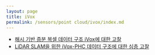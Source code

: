```yaml
---
layout: page
title: iVox
permalink: /sensors/point cloud/ivox/index.md
---
```

- [해시 기반 증분 복셀 데이터 구조 iVox에 대한 고찰](iVox.md)
- [LiDAR SLAM을 위한 iVox-PHC 데이터 구조에 대한 심층 고찰](iVox-PHC.md)

